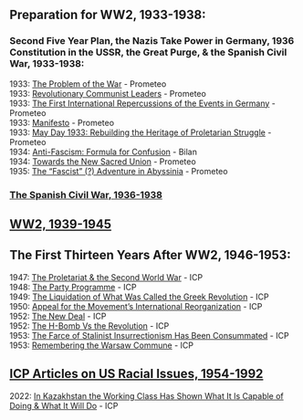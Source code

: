 ## Preparation for WW2, 1933-1938:
### Second Five Year Plan, the Nazis Take Power in Germany, 1936 Constitution in the USSR, the Great Purge, & the Spanish Civil War, 1933-1938:
1933: [The Problem of the War](https://www.international-communist-party.org/English/REPORTS/WARS/ProblemOfWar_1933.htm) - Prometeo  
1933: [Revolutionary Communist Leaders](https://www.international-communist-party.org/CommLeft/CL46.htm#LeLiLu_1) - Prometeo  
1933: [The First International Repercussions of the Events in Germany](https://www.international-communist-party.org/English/REPORTS/WARS/EventsInGermany_1933.htm) - Prometeo  
1933: [Manifesto](https://www.international-communist-party.org/English/REPORTS/WARS/EventsInGermany_1933.htm#Manifesto1933) - Prometeo  
1933: [May Day 1933: Rebuilding the Heritage of Proletarian Struggle](https://www.international-communist-party.org/English/REPORTS/WARS/MayDay1933.htm) - Prometeo  
1934: [Anti-Fascism: Formula for Confusion](https://www.quinterna.org/lingue/english/historical_en/antifascism_confusion.htm) - Bilan  
1934: [Towards the New Sacred Union](https://www.international-communist-party.org/English/REPORTS/WARS/ProblemOfWar_1933.htm#Towards) - Prometeo  
1935: [The “Fascist” (?) Adventure in Abyssinia](https://www.international-communist-party.org/English/REPORTS/WARS/FascistAbyssinia_1935.htm) - Prometeo  
### [The Spanish Civil War, 1936-1938](https://cyberiapilled.github.io/texts/collections/spanishcivilwar)
## [WW2, 1939-1945](https://cyberiapilled.github.io/texts/collections/ww2)
## The First Thirteen Years After WW2, 1946-1953:
1947: [The Proletariat & the Second World War](https://www.international-communist-party.org/English/REPORTS/WARS/Prolet_2WW_1947.htm) - ICP  
1948: [The Party Programme](https://www.international-communist-party.org/BasicTexts/English/48PartyP.htm) - ICP  
1949: [The Liquidation of What Was Called the Greek Revolution](https://www.international-communist-party.org/English/REPORTS/WARS/Liquidation_Greek_1949.htm) - ICP  
1950: [Appeal for the Movement’s International Reorganization](https://www.international-communist-party.org/BasicTexts/English/50Appeal.htm) - ICP  
1952: [The New Deal](https://www.international-communist-party.org/English/REPORTS/CrisisTh/1952_NewDeal.htm) - ICP  
1952: [The H-Bomb Vs the Revolution](https://www.international-communist-party.org/English/REPORTS/WARS/HBomb_1952.htm) - ICP  
1953: [The Farce of Stalinist Insurrectionism Has Been Consummated](https://www.international-communist-party.org/English/REPORTS/WARS/Farce_1953.htm) - ICP  
1953: [Remembering the Warsaw Commune](https://www.international-communist-party.org/English/REPORTS/WARS/Warsaw_commune_1953.htm) - ICP  
## [ICP Articles on US Racial Issues, 1954-1992](https://www.international-communist-party.org/English/REPORTS/US_Racial_Issues.htm)
2022: [In Kazakhstan the Working Class Has Shown What It Is Capable of Doing & What It Will Do](https://www.international-communist-party.org/English/TheCPart/TCP_039.htm#Kazakhstan) - ICP  
